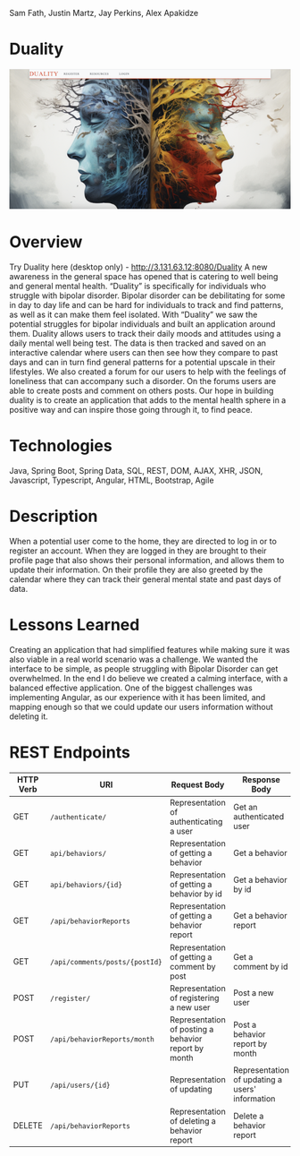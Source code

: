 Sam Fath, Justin Martz, Jay Perkins, Alex Apakidze

# Duality

![](Duality.png)


# Overview

Try Duality here (desktop only) - http://3.131.63.12:8080/Duality
A new awareness in the general space has opened that is catering to well being and general mental health. “Duality” is specifically for individuals who struggle with bipolar disorder. Bipolar disorder can be debilitating for some in day to day life and can be hard for individuals to track and find patterns, as well as it can make them feel isolated. With “Duality” we saw the potential struggles for bipolar individuals and built an application around them. Duality allows users to track their daily moods and attitudes using a daily mental well being test. The data is then tracked and saved on an interactive calendar where users can then see how they compare to past days and can in turn find general patterns for a potential upscale in their lifestyles. We also created a forum for our users to help with the feelings of loneliness that can accompany such a disorder. On the forums users are able to create posts and comment on others posts. Our hope in building duality is to create an application that adds to the mental health sphere in a positive way and can inspire those going through it, to find peace.

# Technologies
Java, Spring Boot, Spring Data, SQL, REST, DOM, AJAX, XHR, JSON, Javascript, Typescript, Angular, HTML, Bootstrap, Agile

# Description 
When a potential user come to the home, they are directed to log in or to register an account.
When they are logged in they are brought to their profile page that also shows their personal information, and allows them to update their information. 
On their profile they are also greeted by the calendar where they can track their general mental state and past days of data.



# Lessons Learned
Creating an application that had simplified features while making sure it was also viable in a real world scenario was a challenge. We wanted the interface to be simple, as people struggling with Bipolar Disorder can get overwhelmed. In the end I do believe we created a calming interface, with a balanced effective application. One of the biggest challenges was implementing Angular, as our experience with it has been limited, and mapping enough so that we could update our users information without deleting it.


# REST Endpoints

| HTTP Verb | URI                      | Request Body | Response Body |
|-----------|--------------------------|--------------|---------------|
| GET    | `/authenticate/` | Representation of authenticating a user | Get an authenticated user |
| GET    | `api/behaviors/` | Representation of getting a behavior | Get a behavior |
| GET    | `api/behaviors/{id}` | Representation of getting a behavior by id | Get a behavior by id |
| GET    | `/api/behaviorReports` | Representation of getting a behavior report | Get a behavior report | 
| GET    | `/api/comments/posts/{postId}` | Representation of getting a comment by post |  Get a comment by id |   
| POST   | `/register/` | Representation of registering a new user | Post a new user |
| POST   | `/api/behaviorReports/month` | Representation of posting a behavior report by month  |  Post a behavior report by month
| PUT | `/api/users/{id}` | Representation of updating | Representation of updating a users' information | Update a users' information | 
| DELETE | `/api/behaviorReports` | Representation of deleting a behavior report | Delete a behavior report |      